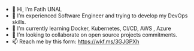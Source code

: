 - 👋 Hi, I’m Fatih UNAL
- 👀 I’m experienced Software Engineer and trying to develop my DevOps skills.
- 🌱 I’m currently learning Docker, Kubernetes, CI/CD,  AWS , Azure 
- 💞️ I’m looking to collaborate on open source projects commitments.
- 📫 Reach me by this form: https://wkf.ms/3GJGPXh 
   

<!---
fatihbe25/fatihbe25 is a ✨ special ✨ repository because its `README.md` (this file) appears on your GitHub profile.
You can click the Preview link to take a look at your changes.
--->
